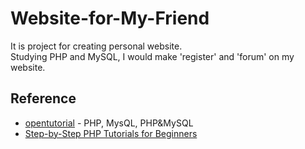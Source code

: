 # Website-for-My-Friend

It is project for creating personal website.  
Studying PHP and MySQL, I would make 'register' and 'forum' on my website.

Reference
--------
* [opentutorial](https://opentutorials.org/course/1) - PHP, MysQL, PHP&MySQL
* [Step-by-Step PHP Tutorials for Beginners](https://www.codeproject.com/Articles/759094/Step-by-Step-PHP-Tutorials-for-Beginners-Creating?fid=1858006&df=90&mpp=25&sort=Position&spc=Relaxed&prof=True&view=Normal&fr=51#xx0xx)
